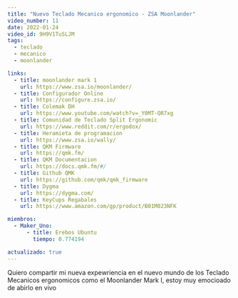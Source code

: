 ```yaml
---
title: "Nuevo Teclado Mecanico ergonomico - ZSA Moonlander"
video_number: 11
date: 2022-01-24
video_id: 9H9V1TuSLJM
tags:
  - teclado
  - mecanico
  - moonlander

links:
  - title: moonlander mark 1
    url: https://www.zsa.io/moonlander/
  - title: Configurador Online
    url: https://configure.zsa.io/
  - title: Colemak DH
    url: https://www.youtube.com/watch?v=_Y0MT-QR7xg
  - title: Comunidad de Teclado Split Ergonomic
    url: https://www.reddit.com/r/ergodox/
  - title: Heramieta de programacion
    url: https://www.zsa.io/wally/
  - title: QKM Firmware
    url: https://qmk.fm/
  - title: QKM Documentacion
    url: https://docs.qmk.fm/#/
  - title: Github QMK
    url: https://github.com/qmk/qmk_firmware
  - title: Dygma
    url: https://dygma.com/
  - title: KeyCups Regabales
    url: https://www.amazon.com/gp/product/B01M023NFK

miembros:
  - Maker_Uno:
      - title: Erebos Ubuntu
        tiempo: 0.774194

actualizado: true
---
```


Quiero compartir mi nueva expewriencia en el nuevo mundo de los Teclado Mecanicos ergonomicos como el Moonlander Mark I, estoy muy emocioado de abirlo en vivo
